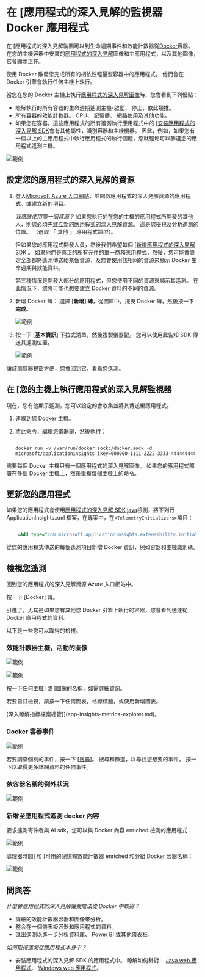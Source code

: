 <properties 
    pageTitle="在 [應用程式的深入見解的監視器 Docker 應用程式" 
    description="Docker 效能計數器、 事件和例外狀況可顯示應用程式的深入見解，以及編應用程式的遙測。" 
    services="application-insights" 
    documentationCenter=""
    authors="alancameronwills" 
    manager="douge"/>

<tags 
    ms.service="application-insights" 
    ms.workload="tbd" 
    ms.tgt_pltfrm="ibiza" 
    ms.devlang="na" 
    ms.topic="article" 
    ms.date="12/01/2015" 
    ms.author="awills"/>
 
# <a name="monitor-docker-applications-in-application-insights"></a>在 [應用程式的深入見解的監視器 Docker 應用程式

在 [應用程式的深入見解製圖可以到生命週期事件和效能計數器從[Docker](https://www.docker.com/)容器。 在您的主機容器中安裝的[應用程式的深入見解](app-insights-overview.md)圖像和主應用程式，以及其他圖像，它會顯示正在。

使用 Docker 散發您完成所有的相依性輕量型容器中的應用程式。 他們會在 Docker 引擎會執行任何主機上執行。

當您在您的 Docker 主機上執行[應用程式的深入見解圖像](https://hub.docker.com/r/microsoft/applicationinsights/)時，您會看到下列優點︰

* 瞭解執行的所有容器的生命週期遙測主機-啟動、 停止，依此類推。
* 所有容器的效能計數器。 CPU、 記憶體、 網路使用及其他功能。
* 如果您在容器，這些應用程式的所有遙測執行應用程式中的 [[安裝應用程式的深入見解 SDK](app-insights-java-live.md)會有其他屬性，識別容器和主機機器。 因此，例如，如果您有一個以上的主應用程式中執行應用程式的執行個體，您就輕鬆可以篩選您的應用程式遙測主機。

![範例](./media/app-insights-docker/00.png)


## <a name="set-up-your-application-insights-resource"></a>設定您的應用程式的深入見解的資源

1. 登入[Microsoft Azure 入口網站](https://azure.com)，並開啟應用程式的深入見解資源的應用程式。或[建立新的項目](app-insights-create-new-resource.md)。 

    *我應該使用哪一個資源？* 如果您執行的在您的主機的應用程式所開發的其他人，則您必須先[建立新的應用程式的深入見解資源](app-insights-create-new-resource.md)。 這是您檢視及分析遙測的位置。 （選取 「 其他 」 應用程式類型）。

    但如果您的應用程式開發人員，然後我們希望每個 [[新增應用程式的深入見解 SDK](app-insights-java-live.md) 。 如果他們是真正的所有元件的單一商務應用程式，然後，您可能會設定全部都將遙測傳送給某個資源，及您會使用該相同的資源來顯示 Docker 生命週期與效能資料。 

    第三種情況是開發大部分的應用程式，但您使用不同的資源來顯示其遙測。 在此情況下，您將可能也想要建立 Docker 資料的不同的資源。 

2.  新增 Docker 磚︰ 選擇 [**新增] 磚**，從圖庫中，拖曳 Docker 磚，然後按一下**完成**。 

    ![範例](./media/app-insights-docker/03.png)


3. 按一下 [**基本資訊**] 下拉式清單，然後複製儀器鍵。 您可以使用此告知 SDK 傳送其遙測位置。


    ![範例](./media/app-insights-docker/02-props.png)

讓該瀏覽器視窗方便，您會回到它，看看您遙測。


## <a name="run-the-application-insights-monitor-on-your-host"></a>在 [您的主機上執行應用程式的深入見解監視器
 
現在，您有他顯示遙測，您可以設定的會收集並將其傳送編應用程式。

1.  連線到您 Docker 主機。 
2.  將此命令，編輯您儀器鍵，然後執行︰
 
    ```

    docker run -v /var/run/docker.sock:/docker.sock -d microsoft/applicationinsights ikey=000000-1111-2222-3333-444444444
    ```

需要每個 Docker 主機只有一個應用程式的深入見解圖像。 如果您的應用程式部署在多個 Docker 主機上，然後重複每個主機上的命令。

## <a name="update-your-app"></a>更新您的應用程式

如果您的應用程式會使用[應用程式的深入見解 SDK java](app-insights-java-get-started.md)檢測，將下列行 ApplicationInsights.xml 檔案，在專案中，在`<TelemetryInitializers>`項目︰

```xml

    <Add type="com.microsoft.applicationinsights.extensibility.initializer.docker.DockerContextInitializer"/> 
```

從您的應用程式傳送的每個遙測項目新增 Docker 資訊，例如容器和主機識別碼。

## <a name="view-your-telemetry"></a>檢視您遙測

回到您的應用程式的深入見解資源 Azure 入口網站中。

按一下 [Docker] 磚。

引進了，尤其是如果您有其他您 Docker 引擎上執行的容器，您會看到送達從 Docker 應用程式的資料。


以下是一些您可以取得的檢視。

### <a name="perf-counters-by-host-activity-by-image"></a>效能計數器主機，活動的圖像


![範例](./media/app-insights-docker/10.png)


![範例](./media/app-insights-docker/11.png)



按一下任何主機] 或 [圖像的名稱，如需詳細資訊。



若要自訂檢視，請按一下任何圖表，格線標題，或使用新增圖表。 

[深入瞭解指標檔案總管]](app-insights-metrics-explorer.md)。

### <a name="docker-container-events"></a>Docker 容器事件


![範例](./media/app-insights-docker/13.png)

若要調查個別的事件，按一下 [[搜尋](app-insights-diagnostic-search.md)]。 搜尋和篩選，以尋找您想要的事件。 按一下以取得更多詳細資料的任何事件。
 
### <a name="exceptions-by-container-name"></a>依容器名稱的例外狀況
 

![範例](./media/app-insights-docker/14.png)

### <a name="docker-context-added-to-app-telemetry"></a>新增至應用程式遙測 docker 內容

要求遙測寄件者與 AI sdk，您可以與 Docker 內容 enriched 檢測的應用程式︰

![範例](./media/app-insights-docker/16.png)

處理器時間] 和 [可用的記憶體效能計數器 enriched 和分組 Docker 容器名稱︰


![範例](./media/app-insights-docker/15.png)





## <a name="q--a"></a>問與答

*什麼會應用程式的深入見解讓我無法從 Docker 中取得？*

* 詳細的效能計數器容器和圖像來分析。
* 整合在一個儀表板容器和應用程式的資料。
* [匯出遙測](app-insights-export-telemetry.md)以進一步分析資料庫、 Power BI 或其他儀表板。

*如何取得遙測從應用程式本身中？*

* 安裝應用程式的深入見解 SDK 的應用程式中。 瞭解如何針對︰ [Java web 應用程式](app-insights-java-get-started.md)、 [Windows web 應用程式](app-insights-asp-net.md)。

